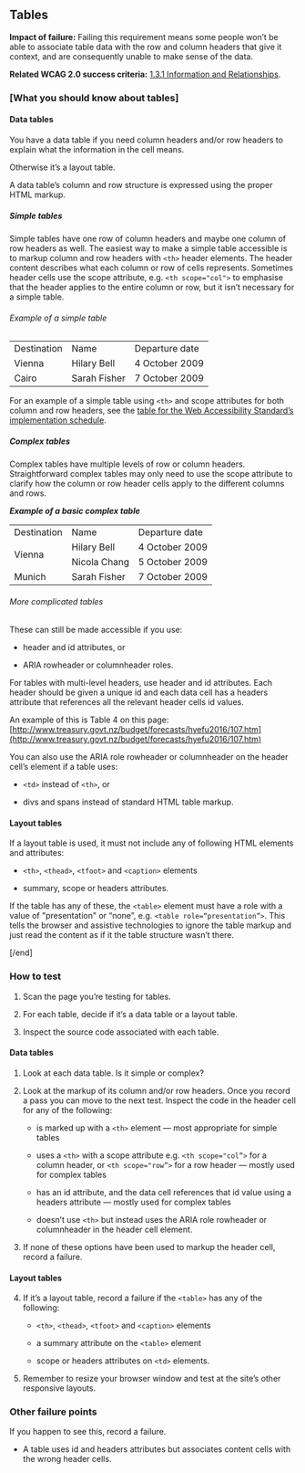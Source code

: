 ## Tables

**Impact of failure:** Failing this requirement means some people won’t be able to associate table data with the row and column headers that give it context, and are consequently unable to make sense of the data.

**Related WCAG 2.0 success criteria:** [1.3.1 Information and Relationships](https://www.w3.org/TR/UNDERSTANDING-WCAG20/content-structure-separation-programmatic.html).

### [What you should know about tables]

#### Data tables

You have a data table if you need column headers and/or row headers to explain what the information in the cell means.

Otherwise it’s a layout table.

A data table’s column and row structure is expressed using the proper HTML markup.

##### Simple tables

Simple tables have one row of column headers and maybe one column of row headers as well. The easiest way to make a simple table accessible is to markup column and row headers with `<th>` header elements. The header content describes what each column or row of cells represents. Sometimes header cells use the scope attribute, e.g. `<th scope="col">` to emphasise that the header applies to the entire column or row, but it isn’t necessary for a simple table. 

###### Example of a simple table

<table>
  <tr>
    <td>Destination</td>
    <td>Name</td>
    <td>Departure date</td>
  </tr>
  <tr>
    <td>Vienna</td>
    <td>Hilary Bell</td>
    <td>4 October 2009</td>
  </tr>
  <tr>
    <td>Cairo</td>
    <td>Sarah Fisher</td>
    <td>7 October 2009</td>
  </tr>
</table>


For an example of a simple table using `<th>` and scope attributes for both column and row headers, see the [table for the Web Accessibility Standard’s implementation schedule](https://webtoolkit.govt.nz/guidance/about-the-standards/about-the-web-accessibility-standard/#implementation). 

##### Complex tables

Complex tables have multiple levels of row or column headers. Straightforward complex tables may only need to use  the scope attribute to clarify how the column or row header cells apply to the different columns and rows. 

**_Example of a basic complex table_**
<table>
  <tr>
    <td>Destination</td>
    <td>Name</td>
    <td>Departure date</td>
  </tr>
  <tr>
    <td rowspan="2">Vienna</td>
    <td>Hilary Bell</td>
    <td>4 October 2009</td>
  </tr>
  <tr>
    <td>Nicola Chang</td>
    <td>5 October 2009</td>
  </tr>
  <tr>
    <td>Munich</td>
    <td>Sarah Fisher</td>
    <td>7 October 2009</td>
  </tr>
</table>


###### More complicated tables

These can still be made accessible if you use:

* header and id attributes, or

* ARIA rowheader  or columnheader roles.

For tables with multi-level headers, use header and id attributes. Each header should be given a unique id and each data cell has a headers attribute that references all the relevant header cells id values.

 An example of this is Table 4 on this page: [http://www.treasury.govt.nz/budget/forecasts/hyefu2016/107.htm](http://www.treasury.govt.nz/budget/forecasts/hyefu2016/107.htm)

You can also use the ARIA role rowheader or columnheader on the header cell’s element if a table uses:

* `<td>` instead of `<th>`, or

* divs and spans instead of standard HTML table markup.

#### Layout tables

If a layout table is used, it must not include any of following HTML elements and attributes:

* `<th>`, `<thead>`, `<tfoot>` and `<caption>` elements

* summary, scope or headers attributes.

If the table has any of these, the `<table>` element must have a role with a value of "presentation" or “none”, e.g. `<table role=“presentation”>`. This tells the browser and assistive technologies to ignore the table markup and just read the content as if it the table structure wasn’t there.

[/end]

### How to test

1. Scan the page you’re testing for tables.

2. For each table, decide if it’s a data table or a layout table.

3. Inspect the source code associated with each table.

#### Data tables

1. Look at each data table. Is it simple or complex?

2. Look at the markup of its column and/or row headers. Once you record a pass you can move to the next test. Inspect the code in the header cell for any of the following:

    * is marked up with a `<th>` element — most appropriate for simple tables

    * uses a `<th>` with a scope attribute e.g. `<th scope="col”>` for a column header, or `<th scope="row”>` for a row header — mostly used for complex tables

    * has an id attribute, and the data cell references that id value using a headers attribute  — mostly used for complex tables

    * doesn’t use `<th>` but instead uses the ARIA role rowheader or columnheader in the header cell element.

3. If none of these options have been used to markup the header cell, record a failure.

#### Layout tables

4. If it’s a layout table, record a failure if the `<table>`  has any of the following:

    * `<th>`, `<thead>`, `<tfoot>` and `<caption>` elements

    * a summary attribute on the `<table>` element

    * scope or headers attributes on `<td>` elements.

5. Remember to resize your browser window and test at the site’s other responsive layouts.

### Other failure points

If you happen to see this, record a failure.

* A table uses id and headers attributes but associates content cells with the wrong header cells.

